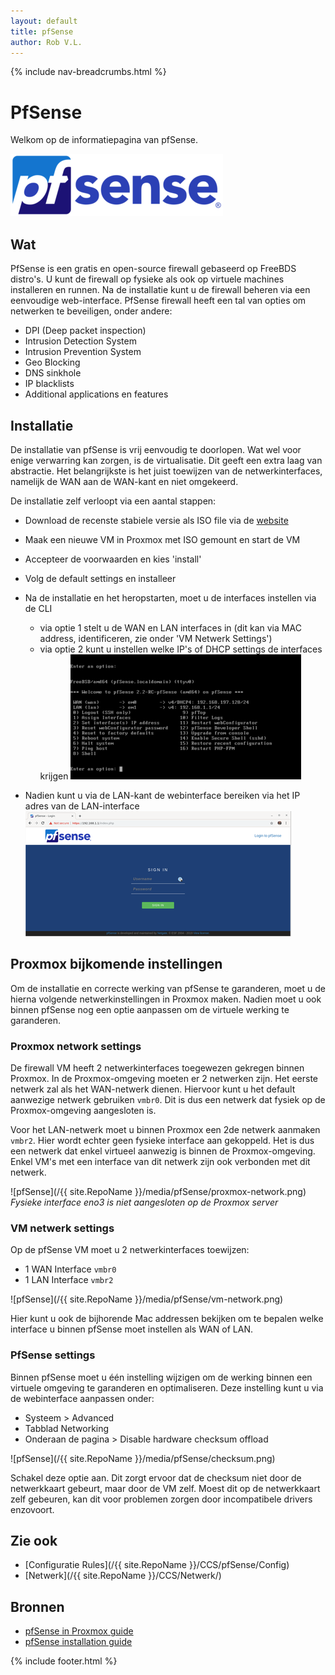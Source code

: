 ```yaml
---
layout: default
title: pfSense
author: Rob V.L.
---
```


{% include nav-breadcrumbs.html %}


# PfSense

Welkom op de informatiepagina van pfSense.

![pfSense](../../media/logo/pfSense.png)

## Wat
PfSense is een gratis en open-source firewall gebaseerd op FreeBDS distro's. U kunt de firewall op fysieke als ook op virtuele machines installeren en runnen. Na de installatie kunt u de firewall beheren via een eenvoudige web-interface. PfSense firewall heeft een tal van opties om netwerken te beveiligen, onder andere:

* DPI (Deep packet inspection)
* Intrusion Detection System
* Intrusion Prevention System
* Geo Blocking
* DNS sinkhole
* IP blacklists
* Additional applications en features  

## Installatie 
De installatie van pfSense is vrij eenvoudig te doorlopen. Wat wel voor enige verwarring kan zorgen, is de virtualisatie. Dit geeft een extra laag van abstractie. Het belangrijkste is het juist toewijzen van de netwerkinterfaces, namelijk de WAN aan de WAN-kant en niet omgekeerd. 

De installatie zelf verloopt via een aantal stappen:
* Download de recenste stabiele versie als ISO file via de [website](https://www.pfsense.org/download/)
* Maak een nieuwe VM in Proxmox met ISO gemount en start de VM
* Accepteer de voorwaarden en kies 'install'
* Volg de default settings en installeer

* Na de installatie en het heropstarten, moet u de interfaces instellen via de CLI
    * via optie 1 stelt u de WAN en LAN interfaces in (dit kan via MAC address, identificeren, zie onder 'VM Netwerk Settings')
    * via optie 2 kunt u instellen welke IP's of DHCP settings de interfaces krijgen
        ![pfSense](../../media/pfSense/menu.png)

* Nadien kunt u via de LAN-kant de webinterface bereiken via het IP adres van de LAN-interface
![pfSense](../../media/pfSense/interface.png)

## Proxmox bijkomende instellingen
Om de installatie en correcte werking van pfSense te garanderen, moet u de hierna volgende netwerkinstellingen in Proxmox maken. Nadien moet u ook binnen pfSense nog een optie aanpassen om de virtuele werking te garanderen. 

### Proxmox network settings
De firewall VM heeft 2 netwerkinterfaces toegewezen gekregen binnen Proxmox. In de Proxmox-omgeving moeten er 2 netwerken zijn. 
Het eerste netwerk zal als het WAN-netwerk dienen. Hiervoor kunt u het default aanwezige netwerk gebruiken ```vmbr0```. Dit is dus een netwerk dat fysiek op de Proxmox-omgeving aangesloten is. 

Voor het LAN-netwerk moet u binnen Proxmox een 2de netwerk aanmaken ```vmbr2```. Hier wordt echter geen fysieke interface aan gekoppeld. Het is dus een netwerk dat enkel virtueel aanwezig is binnen de Proxmox-omgeving. Enkel VM's met een interface van dit netwerk zijn ook verbonden met dit netwerk. 

![pfSense](/{{ site.RepoName }}/media/pfSense/proxmox-network.png)
_Fysieke interface eno3 is niet aangesloten op de Proxmox server_

### VM netwerk settings
Op de pfSense VM moet u 2 netwerkinterfaces toewijzen:
* 1 WAN Interface ```vmbr0```
* 1 LAN Interface ```vmbr2```

![pfSense](/{{ site.RepoName }}/media/pfSense/vm-network.png)

Hier kunt u ook de bijhorende Mac addressen bekijken om te bepalen welke interface u binnen pfSense moet instellen als WAN of LAN.

### PfSense settings
Binnen pfSense moet u één instelling wijzigen om de werking binnen een virtuele omgeving te garanderen en optimaliseren. Deze instelling kunt u via de webinterface aanpassen onder: 
* Systeem > Advanced 
* Tabblad Networking
* Onderaan de pagina > Disable hardware checksum offload

![pfSense](/{{ site.RepoName }}/media/pfSense/checksum.png)


Schakel deze optie aan. Dit zorgt ervoor dat de checksum niet door de netwerkkaart gebeurt, maar door de VM zelf. Moest dit op de netwerkkaart zelf gebeuren, kan dit voor problemen zorgen door incompatibele drivers enzovoort.

## Zie ook
* [Configuratie Rules](/{{ site.RepoName }}/CCS/pfSense/Config)
* [Netwerk](/{{ site.RepoName }}/CCS/Netwerk/)

## Bronnen 
* [pfSense in Proxmox guide ](https://docs.netgate.com/pfsense/en/latest/virtualization/virtualizing-pfsense-with-proxmox.html)
* [pfSense installation guide ](https://docs.netgate.com/pfsense/en/latest/install/installing-pfsense.html)

{% include footer.html %}
